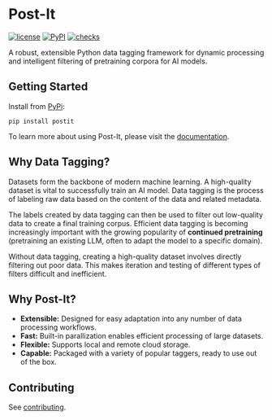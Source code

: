 # Post-It
[![license](https://img.shields.io/github/license/brennenho/post-it?style=flat-square)](https://github.com/brennenho/post-it/blob/main/LICENSE)
[![PyPI](https://img.shields.io/pypi/v/postit.svg?style=flat-square&label=PyPI)](https://pypi.org/project/postit/)
[![checks](https://img.shields.io/github/actions/workflow/status/brennenho/post-it/checks.yml?branch=main&style=flat-square&label=checks)](https://github.com/brennenho/post-it/actions/workflows/checks.yml)

A robust, extensible Python data tagging framework for dynamic processing and intelligent filtering of pretraining corpora for AI models.

## Getting Started

Install from [PyPi](https://pypi.org/project/postit/):
```
pip install postit
```

To learn more about using Post-It, please visit the [documentation](https://github.com/brennenho/post-it/tree/main/docs).

## Why Data Tagging?

Datasets form the backbone of modern machine learning. A high-quality dataset is vital to successfully train an AI model. Data tagging is the process of labeling raw data based on the content of the data and related metadata.

The labels created by data tagging can then be used to filter out low-quality data to create a final training corpus. Efficient data tagging is becoming increasingly important with the growing popularity of **continued pretraining** (pretraining an existing LLM, often to adapt the model to a specific domain).

Without data tagging, creating a high-quality dataset involves directly filtering out poor data. This makes iteration and testing of different types of filters difficult and inefficient.

## Why Post-It?
- **Extensible:** Designed for easy adaptation into any number of data processing workflows.
- **Fast:** Built-in parallization enables efficient processing of large datasets.
- **Flexible:** Supports local and remote cloud storage.
- **Capable:** Packaged with a variety of popular taggers, ready to use out of the box.

## Contributing

See [contributing](CONTRIBUTING.md).
